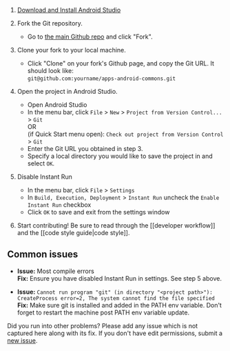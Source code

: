 1. [Download and Install Android Studio][1]

2. Fork the Git repository.
    - Go to [the main Github repo](https://github.com/commons-app/apps-android-commons/) and click "Fork".

3. Clone your fork to your local machine.
    - Click "Clone" on your fork's Github page, and copy the Git URL. It should look like:<br>`git@github.com:yourname/apps-android-commons.git`

4. Open the project in Android Studio.
    - Open Android Studio
    - In the menu bar, click `File` > `New` > `Project from Version Control...` > `Git`<br>
    OR<br>
    (if Quick Start menu open): `Check out project from Version Control` > `Git`
    - Enter the Git URL you obtained in step 3.
    - Specify a local directory you would like to save the project in and select `OK`.

5. Disable Instant Run
    - In the menu bar, click `File` > `Settings`
    - In `Build, Execution, Deployment` > `Instant Run` uncheck the `Enable Instant Run` checkbox
    - Click `OK` to save and exit from the settings window

6. Start contributing! Be sure to read through the [[developer workflow]] and the [[code style guide|code style]].

## Common issues

- **Issue:** Most compile errors<br>
    **Fix:** Ensure you have disabled Instant Run in settings. See step 5 above.

- **Issue:** `Cannot run program "git" (in directory "<project path>"): CreateProcess error=2, The system cannot find the file specified`<br>
    **Fix:** Make sure git is installed and added in the PATH env variable. Don't forget to restart the machine post PATH env variable update.

<!--
2018-12-20: I don't think these errors can happen any more? ~domdomegg

- **Issue:** `Unable to load class 'com.android.builder.Version'`<br>
    **Fix:** Update the dexcount-gradle-plugin version to 0.8.2 in project's build.gradle	

- **Issue:** `groovy-all is loaded in version 2.4.4 and you are trying to load version 2.4.12`<br>
    **Fix:** Add `classpath 'org.codehaus.groovy:groovy-all:2.4.12'` to project's `build.gradle`
-->

Did you run into other problems? Please add any issue which is not captured here along with its fix. If you don't have edit permissions, submit a [new issue](https://github.com/commons-app/apps-android-commons/issues/new).

[1]: https://developer.android.com/studio/